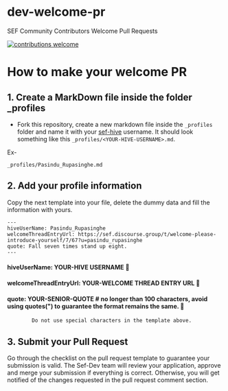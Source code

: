
# dev-welcome-pr

SEF Community Contributors Welcome Pull Requests

[![contributions welcome](https://img.shields.io/badge/contributions-welcome-brightgreen.svg?style=flat)](https://github.com/sef-global/sef-site/issues)


# How to make your welcome PR


## 1. Create a MarkDown file inside the folder _profiles 

* Fork this repository, create a new markdown file inside the `_profiles` folder and name it with your [sef-hive](https://sef.discourse.group/) username. It should look something like this `_profiles/<YOUR-HIVE-USERNAME>.md`. 

Ex-

```
_profiles/Pasindu_Rupasinghe.md
```


## 2. Add your profile information


Copy the next template into your file, delete the dummy data and fill the information with yours.

```
---
hiveUserName: Pasindu_Rupasinghe
welcomeThreadEntryUrl: https://sef.discourse.group/t/welcome-please-introduce-yourself/7/67?u=pasindu_rupasinghe
quote: Fall seven times stand up eight.
---
```

#### hiveUserName: YOUR-HIVE USERNAME 🚩
#### welcomeThreadEntryUrl: YOUR-WELCOME THREAD ENTRY URL 🚩
#### quote: YOUR-SENIOR-QUOTE # no longer than 100 characters, avoid using quotes(") to guarantee the format remains the same. 🚩


            Do not use special characters in the template above.


## 3. Submit your Pull Request

Go through the checklist on the pull request template to guarantee your submission is valid. The Sef-Dev team will review your application, approve and merge your submission if everything is correct. Otherwise, you will get notified of the changes requested in the pull request comment section. 

